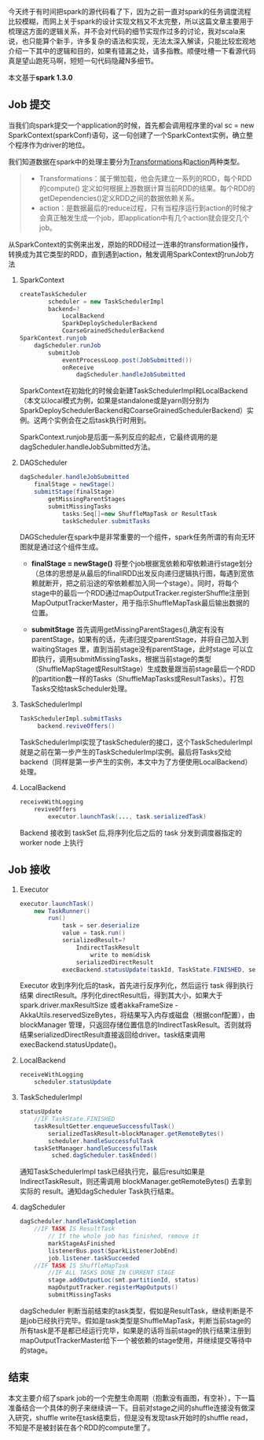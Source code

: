 今天终于有时间把spark的源代码看了下，因为之前一直对spark的任务调度流程比较模糊，而网上关于spark的设计实现文档又不太完整，所以这篇文章主要用于梳理这方面的逻辑关系，并不会对代码的细节实现作过多的讨论，我对scala来说，也只能算个新手，许多复杂的语法和实现，无法太深入解读，只能比较宏观地介绍一下其中的逻辑和目的，如果有错漏之处，请多指教。顺便吐槽一下看源代码真是望山跑死马啊，短短一句代码隐藏N多细节。

本文基于**spark 1.3.0**

## Job 提交
当我们向spark提交一个application的时候，首先都会调用程序里的val sc = new SparkContext(sparkConf)语句，这一句创建了一个SparkContext实例，确立整个程序作为driver的地位。

我们知道数据在spark中的处理主要分为[Transformations][1]和[action][2]两种类型。

> * Transformations：属于懒加载，他会先建立一系列的RDD，每个RDD的compute() 定义如何根据上游数据计算当前RDD的结果。每个RDD的getDependencies()定义RDD之间的数据依赖关系。
> * action：是数据最后的reduce过程，只有当程序运行到action的时候才会真正触发生成一个job，即application中有几个action就会提交几个job。
    
从SparkContext的实例来出发，原始的RDD经过一连串的transformation操作，转换成为其它类型的RDD，直到遇到action，触发调用SparkContext的runJob方法   
    
1. SparkContext

    ```java
    createTaskScheduler
            scheduler = new TaskSchedulerImpl
            backend=?
                LocalBackend
                SparkDeploySchedulerBackend
                CoarseGrainedSchedulerBackend
    SparkContext.runjob
        dagScheduler.runJob
            submitJob
                eventProcessLoop.post(JobSubmitted())
                onReceive
                    dagScheduler.handleJobSubmitted
    ```

    SparkContext在初始化的时候会新建TaskSchedulerImpl和LocalBackend（本文以local模式为例，如果是standalone或是yarn则分别为SparkDeploySchedulerBackend和CoarseGrainedSchedulerBackend）实例。这两个实例会在之后task执行时用到。

    SparkContext.runjob是后面一系列反应的起点，它最终调用的是dagScheduler.handleJobSubmitted方法。

2. DAGScheduler

    ```java
    dagScheduler.handleJobSubmitted
        finalStage = newStage()
        submitStage(finalStage)
            getMissingParentStages
            submitMissingTasks
                tasks:Seq[]=new ShuffleMapTask or ResultTask
                taskScheduler.submitTasks
    ```
    DAGScheduler在spark中是非常重要的一个组件，spark任务所谓的有向无环图就是通过这个组件生成。
    *  **finalStage = newStage()** 将整个job根据宽依赖和窄依赖进行stage划分（总体的思想是从最后的finallRDD出发反向递归逻辑执行图，每遇到宽依赖就断开，把之前沿途的窄依赖都加入同一个stage）。同时，将每个stage中的最后一个RDD通过mapOutputTracker.registerShuffle注册到MapOutputTrackerMaster，用于指示ShuffleMapTask最后输出数据的位置。
    
    * **submitStage** 首先调用getMissingParentStages(),确定有没有parentStage，如果有的话，先递归提交parentStage，并将自己加入到 waitingStages 里，直到当前stage没有parentStage，此时stage 可以立即执行，调用submitMissingTasks，根据当前stage的类型（ShuffleMapStage或ResultStage）生成数量跟当前stage最后一个RDD的partition数一样的Tasks（ShuffleMapTasks或ResultTasks）。打包Tasks交给taskScheduler处理。
    
3.  TaskSchedulerImpl
    ```java
    TaskSchedulerImpl.submitTasks
         backend.reviveOffers()
    ```
    TaskSchedulerImpl实现了taskScheduler的接口，这个TaskSchedulerImpl就是之前在第一步产生的TaskSchedulerImpl实例。最后将Tasks交给backend（同样是第一步产生的实例，本文中为了方便使用LocalBackend）处理。


4.  LocalBackend
    ```java
    receiveWithLogging
        reviveOffers
            executor.launchTask(..., task.serializedTask)
    ```
    Backend 接收到 taskSet 后,将序列化后之后的 task 分发到调度器指定的 worker node 上执行

## Job 接收 
1.  Executor

    ```java
    executor.launchTask()
        new TaskRunner()
            run()
                task = ser.deserialize
                value = task.run()
                serializedResult=?
                    IndirectTaskResult
                        write to mem&disk
                    serializedDirectResult
                execBackend.statusUpdate(taskId, TaskState.FINISHED, serializedResult)
    ```
    Executor 收到序列化后的task，首先进行反序列化，然后运行 task 得到执行结果 directResult。序列化directResult后，得到其大小，如果大于 spark.driver.maxResultSize 或者akkaFrameSize - AkkaUtils.reservedSizeBytes，将结果写入内存或磁盘（根据conf配置），由 blockManager 管理，只返回存储位置信息的IndirectTaskResult。否则就将结果serializedDirectResult直接返回给driver。task结束调用execBackend.statusUpdate()。

2.  LocalBackend
    ```java
    receiveWithLogging
        scheduler.statusUpdate
    ```
    
3.  TaskSchedulerImpl
    ```java
    statusUpdate
        //IF TaskState.FINISHED
        taskResultGetter.enqueueSuccessfulTask()
            serializedTaskResult=blockManager.getRemoteBytes()
            scheduler.handleSuccessfulTask
        taskSetManager.handleSuccessfulTask
             sched.dagScheduler.taskEnded()
    ```
    通知TaskSchedulerImpl task已经执行完，最后result如果是IndirectTaskResult，则还需调用 blockManager.getRemoteBytes() 去拿到实际的 result。通知dagScheduler Task执行结束。

4.  dagScheduler
    ```java
    dagScheduler.handleTaskCompletion
        //IF TASK IS ResultTask
            // If the whole job has finished, remove it
            markStageAsFinished
            listenerBus.post(SparkListenerJobEnd)
            job.listener.taskSucceeded
        //IF TASK IS ShuffleMapTask
            //IF ALL TASKS DONE IN CURRENT STAGE
            stage.addOutputLoc(smt.partitionId, status)
            mapOutputTracker.registerMapOutputs()
            submitMissingTasks
    ```
    dagScheduler 判断当前结束的task类型，假如是ResultTask，继续判断是不是job已经执行完毕。假如是task类型是ShuffleMapTask，判断当前stage的所有task是不是都已经运行完毕，如果是的话将当前stage的执行结果注册到mapOutputTrackerMaster给下一个被依赖的stage使用，并继续提交等待中的stage。
    
## 结束
本文主要介绍了spark job的一个完整生命周期（抱歉没有画图，有空补），下一篇准备结合一个具体的例子来继续讲一下。目前对stage之间的shuffle连接没有做深入研究，shuffle write在task结束后，但是没有发现task开始时的shuffle read，不知是不是被封装在各个RDD的compute里了。



  [1]: http://spark.apache.org/docs/latest/programming-guide.html#transformations
  [2]: http://spark.apache.org/docs/latest/programming-guide.html#actions